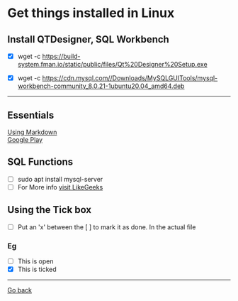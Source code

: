 # Get things installed in Linux

## Install QTDesigner, SQL Workbench

- [x] wget -c <https://build-system.fman.io/static/public/files/Qt%20Designer%20Setup.exe>

- [x] wget -c <https://cdn.mysql.com//Downloads/MySQLGUITools/mysql-workbench-community_8.0.21-1ubuntu20.04_amd64.deb>

* * *

## Essentials

[Using Markdown](https://guides.github.com/features/mastering-markdown/)
</br>
[Google Play](https://play.google.com/store/apps/details?id=com.github.android)

## SQL Functions

- [ ] sudo apt install mysql-server
- [ ] For More info
    [visit LikeGeeks](https://likegeeks.com/mysql-on-linux-beginners-tutorial/)

## Using the Tick box

- [ ] Put an 'x' between the [ ] to mark it as done. In the actual file

### Eg

- [ ] This is open
- [x] This is ticked

* * *
[Go back](https://github.com/Midnight1938/Library-Management)